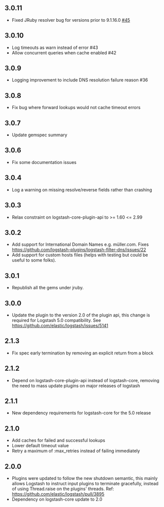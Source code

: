 ## 3.0.11
  - Fixed JRuby resolver bug for versions prior to 9.1.16.0 [#45](https://github.com/logstash-plugins/logstash-filter-dns/pull/45)

## 3.0.10
  - Log timeouts as warn instead of error #43
  - Allow concurrent queries when cache enabled #42

## 3.0.9
  - Logging improvement to include DNS resolution failure reason #36

## 3.0.8
  - Fix bug where forward lookups would not cache timeout errors

## 3.0.7
  - Update gemspec summary

## 3.0.6
  - Fix some documentation issues

## 3.0.4
  - Log a warning on missing resolve/reverse fields rather than crashing

## 3.0.3
  - Relax constraint on logstash-core-plugin-api to >= 1.60 <= 2.99

## 3.0.2
  - Add support for International Domain Names e.g. müller.com. Fixes https://github.com/logstash-plugins/logstash-filter-dns/issues/22
  - Add support for custom hosts files (helps with testing but could be useful to some folks).

## 3.0.1
  - Republish all the gems under jruby.

## 3.0.0
  - Update the plugin to the version 2.0 of the plugin api, this change is required for Logstash 5.0 compatibility. See https://github.com/elastic/logstash/issues/5141

## 2.1.3
  - Fix spec early termination by removing an explicit return from a block

## 2.1.2
  - Depend on logstash-core-plugin-api instead of logstash-core, removing the need to mass update plugins on major releases of logstash

## 2.1.1
  - New dependency requirements for logstash-core for the 5.0 release

## 2.1.0
 - Add caches for failed and successful lookups
 - Lower default timeout value
 - Retry a maximum of :max_retries instead of failing immediately

## 2.0.0
 - Plugins were updated to follow the new shutdown semantic, this mainly allows Logstash to instruct input plugins to terminate gracefully,
   instead of using Thread.raise on the plugins' threads. Ref: https://github.com/elastic/logstash/pull/3895
 - Dependency on logstash-core update to 2.0

